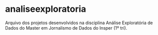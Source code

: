 # analiseexploratoria
Arquivo dos projetos desenvolvidos na disciplina Análise Exploratória de Dados do Master em Jornalismo de Dados do Insper (1º tri).
